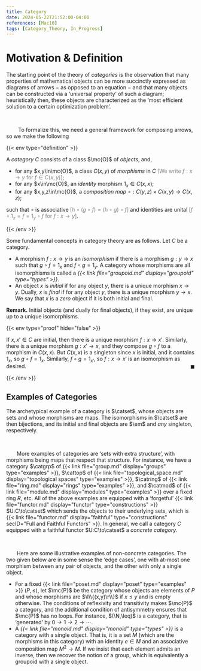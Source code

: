 ```yaml
---
title: Category
date: 2024-05-22T21:52:00-04:00
references: [Mac10]
tags: [Category_Theory, In_Progress]
---
```


# Motivation & Definition

The starting point of the theory of *categories* is the observation that many properties of mathematical objects can be more succinctly expressed as diagrams of arrows $-$ as opposed to an equation $-$ and that many objects can be constructed via a ‘universal property’ of such a diagram; heuristically then, these objects are characterized as the ‘most efficient solution to a certain optimization problem’.

<br>

&emsp;&emsp; To formalize this, we need a general framework for composing arrows, so we make the following

{{< env type="definition" >}}

A *category* $C$ consists of a class $\mc{O}$ of *objects*, and,
* for any $x,y\in\mc{O}$, a class $C(x,y)$ of *morphisms* in $C$ <span style="color:gray">[We write $f:x\to y$ for $f\in C(x,y)$]</span>;
* for any $x\in\mc{O}$, an *identity* morphism $1_x\in C(x,x)$;
* for any $x,y,z\in\mc{O}$, a *composition map* $\circ:C(y,z)\times C(x,y)\to C(x,z)$;

such that $\circ$ is associative <span style="color:gray">[$h\circ(g\circ f)=(h\circ g)\circ f$]</span> and identities are unital <span style="color:gray">[$f\circ1_x=f=1_y\circ f$ for $f:x\to y$]</span>.

{{< /env >}}

Some fundamental concepts in category theory are as follows. Let $C$ be a category.
* A morphism $f:x\to y$ is an *isomorphism* if there is a morphism $g:y\to x$ such that $g\circ f=1_x$ and $f\circ g=1_y$. A category whose morphisms are all isomorphisms is called a *{{< link file="groupoid.md" display="groupoid" type="types" >}}*.
* An object $x$ is *initial* if for any object $y$, there is a unique morphism $x\to y$. Dually, $x$ is *final* if for any object $y$, there is a unique morphism $y\to x$. We say that $x$ is a *zero* object if it is both initial and final.

**Remark.**  Initial objects (and dually for final objects), if they exist, are unique up to a unique isomorphisms.

{{< env type="proof" hide="false" >}}

If $x,x'\in C$ are initial, then there is a unique morphism $f:x\to x'$. Similarly, there is a unique morphism $g:x'\to x$, and they compose $g\circ f$ to a morphism in $C(x,x)$. But $C(x,x)$ is a singleton since $x$ is initial, and it contains $1_x$, so $g\circ f=1_x$. Similarly, $f\circ g=1_{x'}$, so $f:x\to x'$ is an isomorphism as desired.<span style="float:right;">$\blacksquare$</span>

{{< /env >}}

## Examples of Categories

The archetypical example of a category is $\catset$, whose objects are sets and whose morphisms are maps. The isomorphisms in $\catset$ are then bijections, and its initial and final objects are $\em$ and *any* singleton, respectively.

<br>

&emsp;&emsp;More examples of categories are ‘sets with extra structure’, with morphisms being maps that respect that structure. For instance, we have a category $\catgrp$ of {{< link file="group.md" display="groups" type="examples" >}}, $\cattop$ of {{< link file="topological_space.md" display="topological spaces" type="examples" >}}, $\catring$ of {{< link file="ring.md" display="rings" type="examples" >}}, and $\catmod$ of {{< link file="module.md" display="modules" type="examples" >}} over a fixed ring $R$, etc. All of the above examples are equipped with a ‘forgetful’ {{< link file="functor.md" display="functor" type="constructions" >}} $U:C\to\catset$ which sends the objects to their underlying sets, which is {{< link file="functor.md" display="faithful" type="constructions" secID="Full and Faithful Functors" >}}. In general, we call a category $C$ equipped with a faithful functor $U:C\to\catset$ a *concrete category*.

<br>

&emsp;&emsp;Here are some illustrative examples of non-concrete categories. The two given below are in some sense the ‘edge cases’, one with at-most one morphism between any pair of objects, and the other with only a single object.
* For a fixed {{< link file="poset.md" display="poset" type="examples" >}} $(P,\leq)$, let $\mc{P}$ be the category whose objects are elements of $P$ and whose morphisms are $\l\\{(x,y)\r\\}$ if $x\leq y$ and is empty otherwise. The conditions of reflexivity and transitivity makes $\mc{P}$ a category, and the additional condition of antisymmetry ensures that $\mc{P}$ has no loops. For instance, $(\N,\leq)$ is a category, that is ‘generated’ by $0\rightarrow1\rightarrow2\rightarrow\cdots$.
* A *{{< link file="monoid.md" display="monoid" type="types" >}}* is a category with a single object. That is, it is a set $M$ (which are the morphisms in this category) with an identity $e\in M$ and an associative composition map $M^2\to M$. If we insist that each element admits an inverse, then we recover the notion of a group, which is equivalently a groupoid with a single object.
